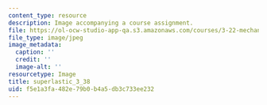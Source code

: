 ```yaml
---
content_type: resource
description: Image accompanying a course assignment.
file: https://ol-ocw-studio-app-qa.s3.amazonaws.com/courses/3-22-mechanical-behavior-of-materials-spring-2008/f5e1a3fa482e79b0b4a5db3c733ee232_superlastic_3_38.jpg
file_type: image/jpeg
image_metadata:
  caption: ''
  credit: ''
  image-alt: ''
resourcetype: Image
title: superlastic_3_38
uid: f5e1a3fa-482e-79b0-b4a5-db3c733ee232
---
```

